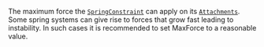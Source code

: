The maximum force the [`SpringConstraint`](https://create.roblox.com/docs/reference/engine/classes/SpringConstraint) can apply on its
[`Attachments`](https://create.roblox.com/docs/reference/engine/classes/Attachment). Some spring systems can give rise to
forces that grow fast leading to instability. In such cases it is
recommended to set MaxForce to a reasonable value.